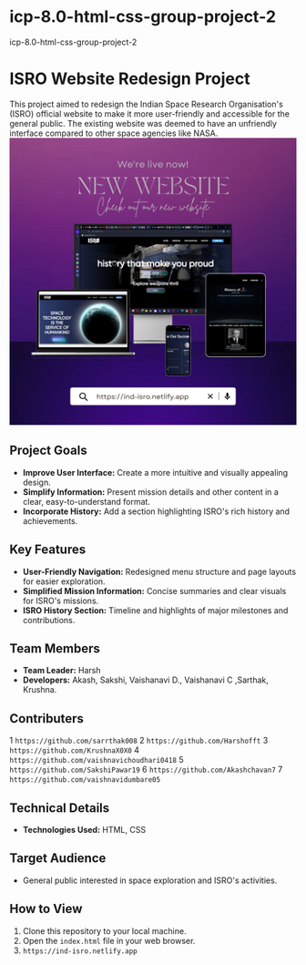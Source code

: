 # icp-8.0-html-css-group-project-2
icp-8.0-html-css-group-project-2
# ISRO Website Redesign Project

This project aimed to redesign the Indian Space Research Organisation's (ISRO) official website to make it more user-friendly and accessible for the general public. The existing website was deemed to have an unfriendly interface compared to other space agencies like NASA.
![isro](./img/readme%20img/Minimalist%20Neutral%20Multi%20Device%20Computer%20Mockup%20Website%20Launch%20Instagram%20Po_20240524_115729_0000.png)

## Project Goals

* **Improve User Interface:** Create a more intuitive and visually appealing design.
* **Simplify Information:** Present mission details and other content in a clear, easy-to-understand format.
* **Incorporate History:** Add a section highlighting ISRO's rich history and achievements.

## Key Features

* **User-Friendly Navigation:** Redesigned menu structure and page layouts for easier exploration.
* **Simplified Mission Information:**  Concise summaries and clear visuals for ISRO's missions.
* **ISRO History Section:**  Timeline and highlights of major milestones and contributions.

## Team Members

* **Team Leader:** Harsh  
* **Developers:** Akash, Sakshi, Vaishanavi D., Vaishanavi C ,Sarthak, Krushna.

## Contributers
1 `https://github.com/sarrthak008`
2 `https://github.com/Harshofft`
3 `https://github.com/KrushnaX0X0`
4 `https://github.com/vaishnavichoudhari0418`
5 `https://github.com/SakshiPawar19`
6 `https://github.com/Akashchavan7`
7 `https://github.com/vaishnavidumbare05`

## Technical Details

* **Technologies Used:** HTML, CSS

## Target Audience

* General public interested in space exploration and ISRO's activities.

## How to View

1. Clone this repository to your local machine.
2. Open the `index.html` file in your web browser.
3. `https://ind-isro.netlify.app`
